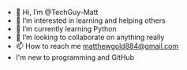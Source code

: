 - 👋 Hi, I’m @TechGuy-Matt
- 👀 I’m interested in learning and helping others
- 🌱 I’m currently learning Python 
- 💞️ I’m looking to collaborate on anything really
- 📫 How to reach me matthewgold884@gmail.com
- I'm new to programming and GitHub 

<!---
TechGuy-Matt/TechGuy-Matt is a ✨ special ✨ repository because its `README.md` (this file) appears on your GitHub profile.
You can click the Preview link to take a look at your changes.
--->
